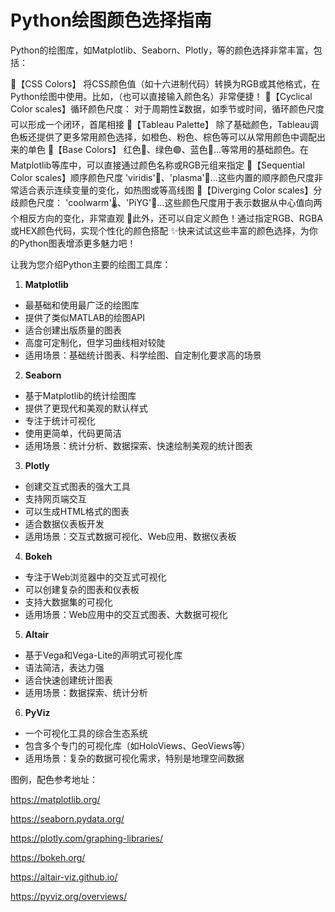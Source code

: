 # Python绘图颜色选择指南
Python的绘图库，如Matplotlib、Seaborn、Plotly，等的颜色选择非常丰富，包括： 

🌟【CSS Colors】 将CSS颜色值（如十六进制代码）转换为RGB或其他格式，在Python绘图中使用。比如，（也可以直接输入颜色名）非常便捷！ 
🌟【Cyclical Color scales】循环颜色尺度： 对于周期性⏳数据，如季节或时间，循环颜色尺度可以形成一个闭环，首尾相接 
🌟【Tableau Palette】 除了基础颜色，Tableau调色板还提供了更多常用颜色选择，如橙色、粉色、棕色等可以从常用颜色中调配出来的单色 
🌟【Base Colors】 红色🔴、绿色🟢、蓝色🔵…等常用的基础颜色。在Matplotlib等库中，可以直接通过颜色名称或RGB元组来指定 
🌟【Sequential Color scales】顺序颜色尺度 'viridis'🌈、'plasma'🌌...这些内置的顺序颜色尺度非常适合表示连续变量的变化，如热图或等高线图 
🌟【Diverging Color scales】分歧颜色尺度： 'coolwarm'🌡️、'PiYG'🌈...这些颜色尺度用于表示数据从中心值向两个相反方向的变化，非常直观 🎨此外，还可以自定义颜色！通过指定RGB、RGBA或HEX颜色代码，实现个性化的颜色搭配 ✨快来试试这些丰富的颜色选择，为你的Python图表增添更多魅力吧！

让我为您介绍Python主要的绘图工具库：

1. **Matplotlib**
- 最基础和使用最广泛的绘图库
- 提供了类似MATLAB的绘图API
- 适合创建出版质量的图表
- 高度可定制化，但学习曲线相对较陡
- 适用场景：基础统计图表、科学绘图、自定制化要求高的场景

2. **Seaborn**
- 基于Matplotlib的统计绘图库
- 提供了更现代和美观的默认样式
- 专注于统计可视化
- 使用更简单，代码更简洁
- 适用场景：统计分析、数据探索、快速绘制美观的统计图表

3. **Plotly**
- 创建交互式图表的强大工具
- 支持网页端交互
- 可以生成HTML格式的图表
- 适合数据仪表板开发
- 适用场景：交互式数据可视化、Web应用、数据仪表板

4. **Bokeh**
- 专注于Web浏览器中的交互式可视化
- 可以创建复杂的图表和仪表板
- 支持大数据集的可视化
- 适用场景：Web应用中的交互式图表、大数据可视化

5. **Altair**
- 基于Vega和Vega-Lite的声明式可视化库
- 语法简洁，表达力强
- 适合快速创建统计图表
- 适用场景：数据探索、统计分析

6. **PyViz**
- 一个可视化工具的综合生态系统
- 包含多个专门的可视化库（如HoloViews、GeoViews等）
- 适用场景：复杂的数据可视化需求，特别是地理空间数据

图例，配色参考地址：

https://matplotlib.org/

https://seaborn.pydata.org/

https://plotly.com/graphing-libraries/

https://bokeh.org/

https://altair-viz.github.io/

https://pyviz.org/overviews/

